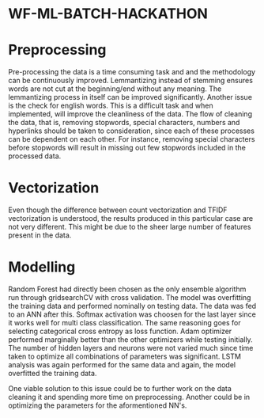 # WF-ML-BATCH-HACKATHON

# Preprocessing
Pre-processing the data is a time consuming task and and the methodology can be continuously improved. Lemmantizing instead of stemming ensures words are not cut at the beginning/end without any meaning. The lemmantizing process in itself can be improved significantly. Another issue is the check for english words. This is a difficult task and when implemented, will improve the cleanliness of the data. The flow of cleaning the data, that is, removing stopwords, special characters, numbers and hyperlinks should be taken to consideration, since each of these processes can be dependent on each other. For instance, removing special characters before stopwords will result in missing out few stopwords included in the processed data. 

# Vectorization
Even though the difference between count vectorization and TFIDF vectorization is understood, the results produced in this particular case are not very different. This might be due to the sheer large number of features present in the data. 

# Modelling
Random Forest had directly been chosen as the only ensemble algorithm run through gridsearchCV with cross validation. The model was overfitting the training data and performed nominally on testing data. The data was fed to an ANN after this. Softmax activation was choosen for the last layer since it works well for multi class classification. The same reasoning goes for selecting categorical cross entropy as loss function. Adam optimizer performed marginally better than the other optimizers while testing initially. The number of hidden layers and neurons were not varied much since time taken to optimize all combinations of parameters was significant. LSTM analysis was again performed for the same data and again, the model overfitted the training data.

One viable solution to this issue could be to further work on the data cleaning it and spending more time on preprocessing. Another could be in optimizing the parameters for the aformentioned NN's.
